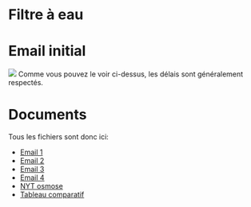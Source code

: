 # Filtre à eau

# Email initial
![](info/filtre_eau/Pasted%20image%2020231021105144.png)
Comme vous pouvez le voir ci-dessus, les délais sont généralement respectés.

# Documents
Tous les fichiers sont donc ici:
- [Email 1](info/filtre_eau/2023-08-31_Wasserklar.pdf)
- [Email 2](info/filtre_eau/2023-09-12_TrinkWasser.pdf)
- [Email 3](info/filtre_eau/2023-09-12_Trinkwasser_wb40_wb41.pdf)
- [Email 4](info/filtre_eau/2023-09-14_laufenden_kosten.pdf)
- [NYT osmose](info/filtre_eau/Filtrage_NYT_(dont_osmose).pdf)
- [Tableau comparatif](info/filtre_eau/Comparatif_efficacite.pdf)
